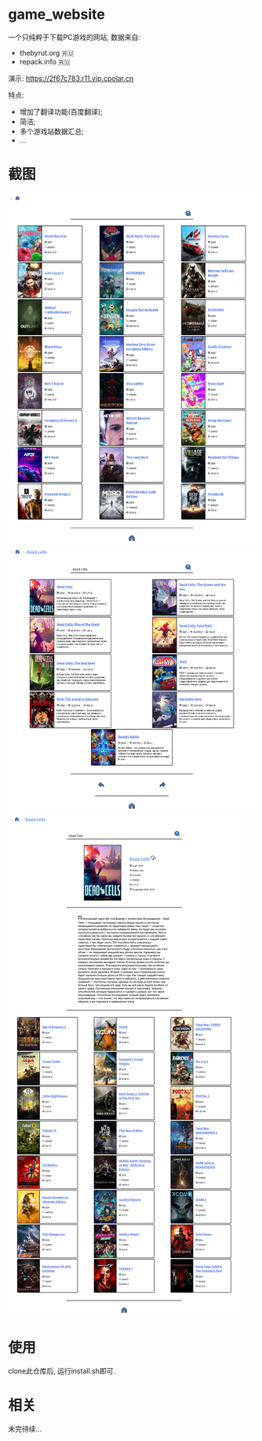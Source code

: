 # game_website

一个只纯粹于下载PC游戏的网站, 数据来自:

- thebyrut.org 🇷🇺
- repack.info 🇷🇺

演示: https://2f67c783.r11.vip.cpolar.cn

特点:

* 增加了翻译功能(百度翻译);
* 简洁;
* 多个游戏站数据汇总;
* ...

# 截图

![首页](photo/index.png)
![搜索](photo/show.png)
![游戏页](photo/game.png)

# 使用

clone此仓库后, 运行install.sh即可.

# 相关

未完待续...